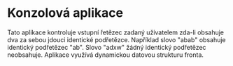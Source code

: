 # Konzolová aplikace
Tato aplikace kontroluje vstupní řetězec zadaný uživatelem zda-li obsahuje dva za sebou jdouci identické podřetězce. 
Například slovo "abab" obsahuje identický podřetězec "ab". Slovo "adxw" žádný identický podřetězec neobsahuje. 
Aplikace využívá dynamickou datovou strukturu fronta.

